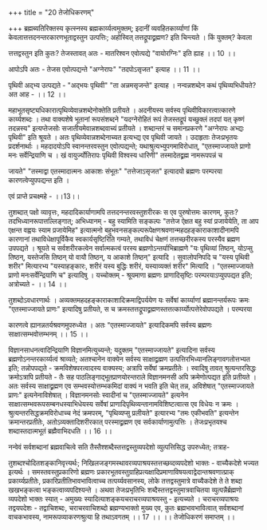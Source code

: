 +++
title = "20 तेजोधिकरणम्"

+++
ब्रह्मब्यतिरिक्तस्य कृत्स्नस्य ब्रह्मकार्य्यत्वमुक्तम्; इदानीं व्यवहितकार्य्याणां किं केवलात्तत्तदनन्तरकारणभूताद्वस्तुन उत्पत्तिः; अहोस्वित् तत्तद्रूपाद्व्रह्मण? इति चिन्त्यते । किं युक्तम्? केवला

त्तत्तद्वस्तुन इति कुतः? तेजस्तावत् अतः - मातरिश्वन एवोत्पद्ये "वायोरग्निः" इति ह्याह ।। 10 ।।

आपोऽपि अतः - तेजस एवोत्पद्यन्ते "अग्नेरापः" "तदपोऽसृजत" इत्याह ।। 11 ।।

पृथिवी अद्भ्य उत्पद्यते - "अद्भयः पृथिवी" "ता अन्नमसृजन्ते" इत्याह । नन्वन्नशब्देन कथं पृथिव्यभिधीयते? अत आह - ।। 12 ।।

महाभूतसृष्ट्यधिकारात्पृथिव्येवान्नशब्देनोक्तेति प्रतीयते । अदनीयस्य सर्वस्य पृथिवीविकारत्वात्कारणे कार्य्यशब्दः । तथा वाक्यशेषे भूतानां रूपसंशब्दने "यदग्नेरोहितं रूपं तेजस्तद्रूपं यच्छुक्लं तदपां यत् कृष्णं तदन्नस्य" इत्यप्तेजसोः सजातीयमेवान्नशब्दवाच्यं प्रतीयते । शब्दान्तरं च समानप्रकरणे "अग्नेरापः अभ्द्यः पृथिवी" इति श्रूयते । अतः पृथिव्येवान्नशब्देनाच्यत इत्यभ्द्य एव पृथिवी जायते । उदाहृताः तेजःप्रभृतयः प्रदर्शनार्थाः । महदादयोऽपि स्वानन्तरवस्तुन एवोत्पद्यन्ते; यथाश्रुत्यभ्युपगमाविरोधात्, "एतस्माज्जायते प्राणो मनः सर्वेन्द्रियाणि च । खं वायुर्ज्योतिरापः पृथिवी विश्वस्य धारिणी" तस्मादेतद्व्रह्म नामरूपपन्नं च

जायते" "तस्माद्वा एतस्मादात्मनः आकाशः संभूतः" "तत्तेजाऽसृजत" इत्यादयो ब्रह्मणः परम्परया कारणत्वेप्युपपद्यन्त इति ।

एवं प्राप्ते प्रचक्ष्महे - ।।13।।

तुशब्दात् पक्षो व्यावृत्तः, महदादिकार्याणामपि तत्तदनन्तरवस्तुशरीरकः स एव पुरुषोत्तमः कारणम्, कुतः? तदभिध्यानरूपात्तल्लिङ्गात्; अभिध्यानम् - बहु स्यामिति सङ्कल्पः "तत्तेज ऐक्षत बहु स्यां प्रजायेयेति, ता आप एक्षन्त वह्वयः स्याम प्रजायेमिह" इत्यात्मनो बहुभवनसङ्कल्परूपेक्षणश्रवणान्महदहङ्काराकाशादीनामपि कारणानां तथाविधेक्षापूर्विकैव स्वकार्यसृष्टिरिति गम्यते, तथाविधं चेक्षणं तत्तच्छरीरकस्य परस्यैव ब्रह्मण उपपद्यते । श्रूयते च सर्वशरीरकत्वेन सर्वात्मकत्वं परस्य ब्रह्मणोऽन्तर्याभिब्राह्मणे "यः पृथिव्यां तिष्ठन्, योऽप्सु तिष्ठन्, यस्तेजसि तिष्ठन् यो वायौ तिष्ठन्, य आकाशे तिष्ठन्" इत्यादि । सुवालोपनिपदि च "यस्य पृथिवी शरीर" मित्यारभ्य "यस्याहङ्कारः, शरीरं यस्य बुद्धिः शरीरं, यस्याव्यक्तं शरीर" मित्यादि । "एतस्माज्जायते प्राणो मनःसर्वेन्द्रियाणि च" इत्यादिषु । यच्चोक्तम् - श्रूयमाणा ब्रह्मणः प्राणादिसृष्टिः परम्परयाऽप्युपपद्यत इति; अत्रोच्यते - ।। 14 ।।

तुशब्दोऽवधारणार्थः । अव्यक्तमहदहङ्काराकाशादिक्रमाद्विपर्ययेण यः सर्वेषां कार्य्याणां ब्रह्मानन्तर्यरूपः क्रमः "एतस्माज्जायते प्राणः" इत्यादिषु प्रतीयते, स च क्रमस्तत्तद्रूपाद्व्रह्मणस्तत्तत्कार्य्योत्पत्तेरेवोपपद्यते । परम्परया

कारणत्वे ह्यानन्नतर्यश्रवणमुपरुध्येत । अतः "एतस्माज्जायते" इत्यादिकमपि सर्वस्य ब्रह्मणः साक्षात्सम्भवोत्तम्भनम् ।। 15 ।।

विज्ञानसाधनत्वादिन्द्रियाणि विज्ञानमित्युच्यन्ते; यदुक्तम् "एतस्माज्जायते" इत्यादिना सर्वस्य ब्रह्मणोऽनन्तरकार्य्यत्वं श्राव्यते; अतश्चानेन वाक्येन सर्वस्य साक्षाद्व्रह्मण उत्पत्तिरभिध्यानलिङ्गावगतोत्तभ्यत इति; तन्नोपपद्यते - क्रमविशेषपरत्वादस्य वाक्यस्य; अत्रापि सर्वेषां क्रमप्रतीतेः । स्वादिषु तावत् श्रुत्यन्तरसिद्धः क्रमोऽत्रापि प्रतीयते - तैः सह पाठलिङ्गाद्भूतप्राणयोरन्तराले विज्ञानमनसी अपि क्रमेणोत्पद्यत इति प्रतीयते । अतः सर्वस्य साक्षाद्व्रह्मण एव सम्भवस्योत्तम्भकमिदां वाक्यं न भवति इति चेत् तन्न, अविशेषात् "एतस्माज्जायते प्राणः" इत्यनेनाविशेषात् । विज्ञानमनसोः स्वादीनां च "एतस्माज्जायते" इत्यनेन साक्षात्सम्भवरूपसम्बनधस्याभिधेयस्य सर्वेषां प्राणादिपृथिव्यन्तानामविशिष्टत्वात्स एव विधेयः न क्रमः । श्रुत्यन्तरसिद्धक्रमविरोधाच्च नेदं क्रमपरम्, "पृथिव्यप्सु प्रलीयते" इत्यारभ्य "तमः एकीभवति" इत्यन्तेन क्रमान्तरप्रतीतेः, अतोऽव्यक्तादिशरीरकात् परस्माद्व्रह्मण एव सर्वकार्याणामुत्पत्तिः । तेजःप्रभृतयश्च शब्दास्तदात्मभूतं ब्रह्मैवाभिदधति ।। 16 ।।

नन्वेवं सर्वशब्दानां ब्रह्मवाचित्वे सति तैस्तैश्शब्दैस्तत्तद्वस्तुव्यपदेशो व्युत्पत्तिसिद्ध उपरुध्येत; तत्राह-

तुशब्दश्चोदितशङ्कानिवृत्त्यर्थः; निखिलजङ्गमस्थावरव्यपाश्रयस्तत्तच्छव्दव्यपदेशो भाक्तः - वाच्यैकदेशे भज्यत इत्यर्थः । समस्तवस्तुप्रकारिणो ब्रह्मणः प्रकारभूतवस्तुग्राहिप्रत्यक्षादिप्रमाणाविषयत्वाद्वेदान्तश्रवणात्प्राक् प्रकार्य्यप्रतीतेः, प्रकारिप्रतीतिभावभावित्वाच्च तत्पर्य्यवसानस्य, लोके तत्तद्वस्तुमात्रे वाच्यैकदेशे ते ते शब्दा खखभङ्कत्वा भङ्कत्वाव्यपदिश्यन्ते । अथवा तेजःप्रभृतिभिः शब्दैस्तत्तद्वस्तुमात्रवाचितया व्युत्पन्नैर्ब्रह्मणो व्यपदेशो भाक्तः स्यात् - अमुख्यः स्यादित्याशङ्कयचराचरव्यपाश्रयस्तु - इत्यच्यते । चराचरव्यपाश्रयः तद्वयपदेशः - तद्वाचिशब्दः, चराचरवाचिशब्दो ब्रह्मण्यभाक्तो मुख्य एव, कुतः ब्रह्मभावभावित्वात् सर्वशब्दानां वाचकभावस्य, नामरूपव्याकरणश्रुत्या हि तथाऽवगतम् ।। 17 ।। ।। तेजोधिकरणं समाप्तम् ।।
